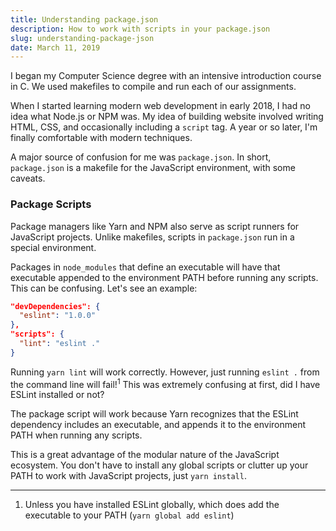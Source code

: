 ```yaml
---
title: Understanding package.json
description: How to work with scripts in your package.json
slug: understanding-package-json
date: March 11, 2019
---
```


I began my Computer Science degree with an intensive introduction course in C. We used makefiles to compile and run each of our assignments.

When I started learning modern web development in early 2018, I had no idea what Node.js or NPM was. My idea of building website involved writing HTML, CSS, and occasionally including a `script` tag. A year or so later, I'm finally comfortable with modern techniques.

A major source of confusion for me was `package.json`. In short, `package.json` is a makefile for the JavaScript environment, with some caveats.

### Package Scripts

Package managers like Yarn and NPM also serve as script runners for JavaScript projects. Unlike makefiles, scripts in `package.json` run in a special environment.

Packages in `node_modules` that define an executable will have that executable appended to the environment PATH before running any scripts. This can be confusing. Let's see an example:

```json
"devDependencies": {
  "eslint": "1.0.0"
},
"scripts": {
  "lint": "eslint ."
}
```

Running `yarn lint` will work correctly. However, just running `eslint .` from the command line will fail!<sup>1</sup> This was extremely confusing at first, did I have ESLint installed or not?

The package script will work because Yarn recognizes that the ESLint dependency includes an executable, and appends it to the environment PATH when running any scripts.

This is a great advantage of the modular nature of the JavaScript ecosystem. You don't have to install any global scripts or clutter up your PATH to work with JavaScript projects, just `yarn install`.

---

1. Unless you have installed ESLint globally, which does add the executable to your PATH (`yarn global add eslint`)
